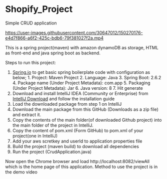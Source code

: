 # Shopify_Project
Simple CRUD application

https://user-images.githubusercontent.com/30647012/150270176-e4d7f866-a6f2-425c-bdb6-79f381027f2a.mp4


This is a spring project(maven) with amazon dynamoDB as storage, HTML as front-end and java spring boot as backend.

Steps to run this project:
  1. [Spring.io](https://start.spring.io/) to get basic spring boilerplate code with configuration as below;
    1. Project: Maven Project
    2. Language: Java
    3. Spring Boot: 2.6.2
    4. Package name (Under Project Metadata): com.app
    5. Packaging (Under Project Metadata): Jar
    6. Java version: 8
    7. Hit generate
   2. Download and install IntelliJ IDEA (Community or Enterprise) from [IntelliJ Download](https://www.jetbrains.com/idea/download/#section=mac) and follow the installation guide
   3. Load the downloaded package from step 1 on IntelliJ
   4. Download the main package from this GitHub (Downloads as a zip file) and extract it.
   5. Copy the contents of the main folder(of downloaded Github project) into the main folder of the project in IntelliJ.
   6. Copy the content of pom.xml (Form GitHub) to pom.xml of your project(one in IntelliJ)
   7. Add your aws scretkey and userId to application properties file
   8. Build the project (maven build) to download all dependencies
   9. Run the project (CrudApplication.java)
  
  Now open the Chrome browser and load http://localhost:8082/viewAll which is the home page of this application.
  Method to use the project is in the demo video
